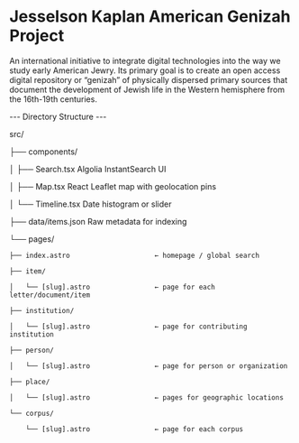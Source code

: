 # Jesselson Kaplan American Genizah Project
An international initiative to integrate digital technologies into the way we study early American Jewry. Its primary goal is to create an open access digital repository or “genizah” of physically dispersed primary sources that document the development of Jewish life in the Western hemisphere from the 16th-19th centuries.





--- Directory Structure ---

src/

 ├── components/
 
 │   ├── Search.tsx              Algolia InstantSearch UI
 
 │   ├── Map.tsx                 React Leaflet map with geolocation pins
 
 │   └── Timeline.tsx            Date histogram or slider 
 
 ├── data/items.json          Raw metadata for indexing
 
 
 
└── pages/
    
    ├── index.astro                     ← homepage / global search
    
    ├── item/
    
    │   └── [slug].astro                ← page for each letter/document/item
    
    ├── institution/
    
    │   └── [slug].astro                ← page for contributing institution
    
    ├── person/
    
    │   └── [slug].astro                ← page for person or organization 
    
    ├── place/
    
    │   └── [slug].astro                ← pages for geographic locations
    
    └── corpus/
    
        └── [slug].astro                ← page for each corpus

